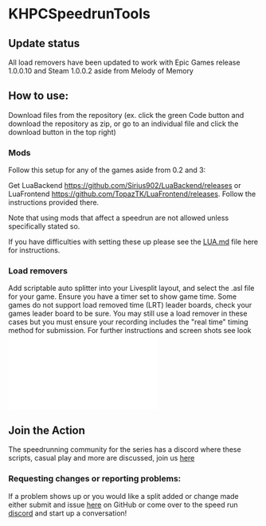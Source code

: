 # KHPCSpeedrunTools

## Update status
All load removers have been updated to work with Epic Games release 1.0.0.10 and Steam 1.0.0.2 aside from Melody of Memory

## How to use:

Download files from the repository (ex. click the green Code button and download the repository as zip, or go to an individual file and click the download button in the top right)

### Mods
Follow this setup for any of the games aside from 0.2 and 3:

Get LuaBackend https://github.com/Sirius902/LuaBackend/releases or LuaFrontend https://github.com/TopazTK/LuaFrontend/releases. Follow the instructions provided there.

Note that using mods that affect a speedrun are not allowed unless specifically stated so.

If you have difficulties with setting these up please see the [LUA.md](LUA.md) file here for instructions.

### Load removers
Add scriptable auto splitter into your Livesplit layout, and select the .asl file for your game. Ensure you have a timer set to show game time. Some games do not support load removed time (LRT) leader boards, check your games leader board to be sure. You may still use a load remover in these cases but you must ensure your recording includes the "real time" timing method for submission. For further instructions and screen shots see look ![here](LoadRemovers/readme.md)


## Join the Action
The speedrunning community for the series has a discord where these scripts, casual play and more are discussed, join us [here](https://discord.gg/5GjHsyQT8R)

### Requesting changes or reporting problems:
If a problem shows up or you would like a split added or change made either submit and issue [here](https://github.com/Denhonator/KHPCSpeedrunTools/issues/new/choose) on GitHub or come over to the speed run [discord](https://discord.gg/5GjHsyQT8R) and start up a conversation!
